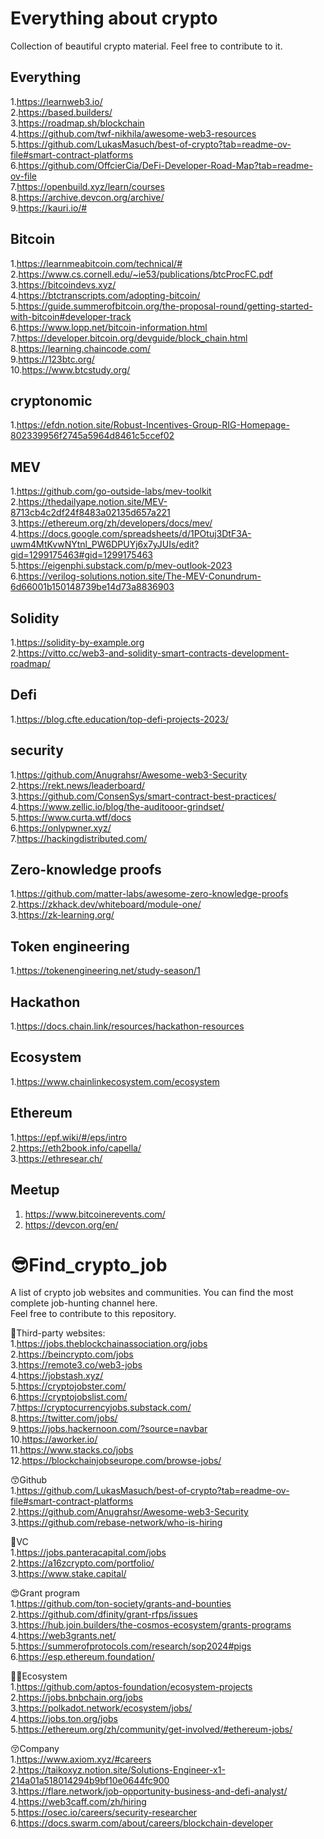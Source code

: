 # Everything about crypto
Collection of beautiful crypto material. Feel free to contribute to it.  

## Everything
1.https://learnweb3.io/  
2.https://based.builders/  
3.https://roadmap.sh/blockchain  
4.https://github.com/twf-nikhila/awesome-web3-resources  
5.https://github.com/LukasMasuch/best-of-crypto?tab=readme-ov-file#smart-contract-platforms  
6.https://github.com/OffcierCia/DeFi-Developer-Road-Map?tab=readme-ov-file  
7.https://openbuild.xyz/learn/courses  
8.https://archive.devcon.org/archive/  
9.https://kauri.io/#  


## Bitcoin  
1.https://learnmeabitcoin.com/technical/#  
2.https://www.cs.cornell.edu/~ie53/publications/btcProcFC.pdf  
3.https://bitcoindevs.xyz/  
4.https://btctranscripts.com/adopting-bitcoin/  
5.https://guide.summerofbitcoin.org/the-proposal-round/getting-started-with-bitcoin#developer-track  
6.https://www.lopp.net/bitcoin-information.html  
7.https://developer.bitcoin.org/devguide/block_chain.html  
8.https://learning.chaincode.com/  
9.https://123btc.org/  
10.https://www.btcstudy.org/  

## cryptonomic  
1.https://efdn.notion.site/Robust-Incentives-Group-RIG-Homepage-802339956f2745a5964d8461c5ccef02


## MEV  
1.https://github.com/go-outside-labs/mev-toolkit  
2.https://thedailyape.notion.site/MEV-8713cb4c2df24f8483a02135d657a221  
3.https://ethereum.org/zh/developers/docs/mev/  
4.https://docs.google.com/spreadsheets/d/1POtuj3DtF3A-uwm4MtKvwNYtnl_PW6DPUYj6x7yJUIs/edit?gid=1299175463#gid=1299175463  
5.https://eigenphi.substack.com/p/mev-outlook-2023  
6.https://verilog-solutions.notion.site/The-MEV-Conundrum-6d66001b150148739be14d73a8836903  


## Solidity
1.https://solidity-by-example.org  
2.https://vitto.cc/web3-and-solidity-smart-contracts-development-roadmap/  

## Defi  
1.https://blog.cfte.education/top-defi-projects-2023/  

## security  
1.https://github.com/Anugrahsr/Awesome-web3-Security  
2.https://rekt.news/leaderboard/  
3.https://github.com/ConsenSys/smart-contract-best-practices/  
4.https://www.zellic.io/blog/the-auditooor-grindset/  
5.https://www.curta.wtf/docs  
6.https://onlypwner.xyz/  
7.https://hackingdistributed.com/  

## Zero-knowledge proofs  
1.https://github.com/matter-labs/awesome-zero-knowledge-proofs  
2.https://zkhack.dev/whiteboard/module-one/  
3.https://zk-learning.org/  

## Token engineering  
1.https://tokenengineering.net/study-season/1  

## Hackathon  
1.https://docs.chain.link/resources/hackathon-resources  

## Ecosystem  
1.https://www.chainlinkecosystem.com/ecosystem  

## Ethereum  
1.https://epf.wiki/#/eps/intro  
2.https://eth2book.info/capella/  
3.https://ethresear.ch/  

## Meetup  
1. https://www.bitcoinerevents.com/
2. https://devcon.org/en/  

# 😎Find_crypto_job  
A list of crypto job websites and communities. You can find the most complete job-hunting channel here.   
Feel free to contribute to this repository.  

🧐Third-party websites:  
1.https://jobs.theblockchainassociation.org/jobs  
2.https://beincrypto.com/jobs  
3.https://remote3.co/web3-jobs  
4.https://jobstash.xyz/  
5.https://cryptojobster.com/  
6.https://cryptojobslist.com/  
7.https://cryptocurrencyjobs.substack.com/  
8.https://twitter.com/jobs/  
9.https://jobs.hackernoon.com/?source=navbar  
10.https://aworker.io/  
11.https://www.stacks.co/jobs  
12.https://blockchainjobseurope.com/browse-jobs/  


😙Github  
1.https://github.com/LukasMasuch/best-of-crypto?tab=readme-ov-file#smart-contract-platforms   
2.https://github.com/Anugrahsr/Awesome-web3-Security  
3.https://github.com/rebase-network/who-is-hiring  

🤞VC  
1.https://jobs.panteracapital.com/jobs  
2.https://a16zcrypto.com/portfolio/  
3.https://www.stake.capital/  

😍Grant program  
1.https://github.com/ton-society/grants-and-bounties  
2.https://github.com/dfinity/grant-rfps/issues  
3.https://hub.join.builders/the-cosmos-ecosystem/grants-programs  
4.https://web3grants.net/  
5.https://summerofprotocols.com/research/sop2024#pigs  
6.https://esp.ethereum.foundation/

😶‍🌫️Ecosystem  
1.https://github.com/aptos-foundation/ecosystem-projects  
2.https://jobs.bnbchain.org/jobs  
3.https://polkadot.network/ecosystem/jobs/  
4.https://jobs.ton.org/jobs  
5.https://ethereum.org/zh/community/get-involved/#ethereum-jobs/  


😚Company  
1.https://www.axiom.xyz/#careers  
2.https://taikoxyz.notion.site/Solutions-Engineer-x1-214a01a518014294b9bf10e0644fc900  
3.https://flare.network/job-opportunity-business-and-defi-analyst/  
4.https://web3caff.com/zh/hiring  
5.https://osec.io/careers/security-researcher  
6.https://docs.swarm.com/about/careers/blockchain-developer  

